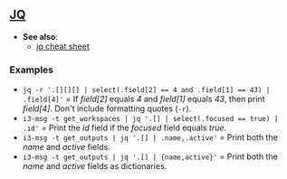 
## [JQ](https://stedolan.github.io/jq/manual/)

- **See also**:
  - [jq cheat sheet](https://lzone.de/cheat-sheet/jq)

### Examples

- `jq -r '.[][][] | select(.field[2] == 4 and .field[1] == 43) | .field[4]'` = If *field[2]* equals *4* and *field[1]* equals
                                                                               *43*, then print *field[4]*. Don't include
                                                                               formatting quotes (`-r`).
- `i3-msg -t get_workspaces | jq '.[] | select(.focused == true) | .id'` = Print the *id* field if the *focused* field
                                                                           equals *true*.
- `i3-msg -t get_outputs | jq '.[] | .name,.active'` = Print both the *name* and *active* fields.
- `i3-msg -t get_outputs | jq '.[] | {name,active}'` = Print both the *name* and *active* fields as dictionaries.
